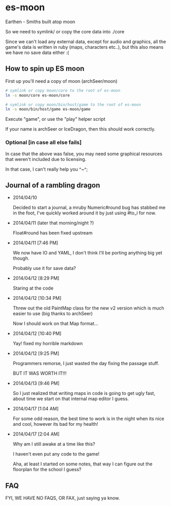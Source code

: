es-moon
=======

Earthen - Smiths built atop moon

So we need to symlink/ or copy the core data into ./core

Since we can't load any external data, except for audio and graphics,
all the game's data is written in ruby (maps, characters etc..),
but this also means we have no save data either :(


## How to spin up ES moon

First up you'll need a copy of moon (archSeer/moon)

```bash
# symlink or copy moon/core to the root of es-moon
ln -s moon/core es-moon/core
```

```bash
# symlink or copy moon/bin/host/game to the root of es-moon
ln -s moon/bin/host/game es-moon/game
```

Execute "game", or use the "play" helper script

If your name is archSeer or IceDragon, then this should work correctly.

### Optional [in case all else fails]

In case that the above was false, you may need some graphical resources that weren't
included due to licensing.

In that case, I can't really help you ^~^;


## Journal of a rambling dragon

* 2014/04/10

  Decided to start a journal, a mruby Numeric#round bug has stabbed me
  in the foot, I've quickly worked around it by just using #to_i for now.


* 2014/04/11 (later that morning/night ?)

  Float#round has been fixed upstream


* 2014/04/11 [7:46 PM]

  We now have IO and YAML, I don't think I'll be porting anything big yet though.

  Probably use it for save data?


* 2014/04/12 [8:29 PM]

  Staring at the code


* 2014/04/12 [10:34 PM]

  Threw out the old PaintMap class for the new v2 version which is much
  easier to use (big thanks to archSeer)

  Now I should work on that Map format...


* 2014/04/12 [10:40 PM]

  Yay! fixed my horrible markdown


* 2014/04/12 [9:25 PM]

  Programmers remorse, I just wasted the day fixing the passage stuff.

  BUT IT WAS WORTH IT!!!

* 2014/04/13 [9:46 PM]

  So I just realized that writing maps in code is going to get ugly fast,
  about time we start on that internal map editor I guess.


* 2014/04/17 [1:04 AM]

  For some odd reason, the best time to work is in the night when its nice
  and cool, however its bad for my health!


* 2014/04/17 [2:04 AM]

  Why am I still awake at a time like this?

  I haven't even put any code to the game!

  Aha, at least I started on some notes, that way I can figure out the
  floorplan for the school I guess?

## FAQ

FYI, WE HAVE NO FAQS, OR FAX, just saying ya know.